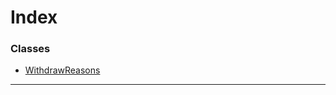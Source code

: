 

# Index

### Classes

* [WithdrawReasons](../classes/_type_withdrawreasons_.withdrawreasons.md)

---


